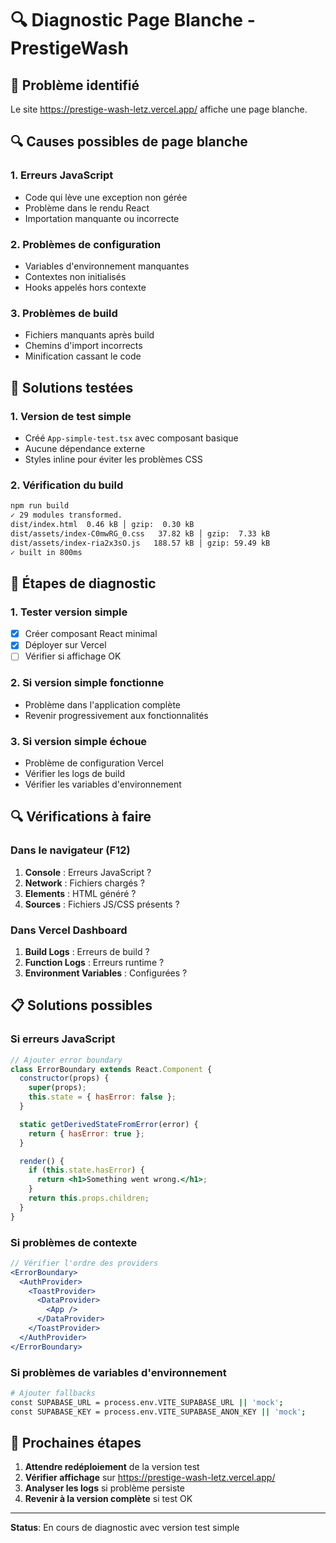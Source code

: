# 🔍 Diagnostic Page Blanche - PrestigeWash

## 🚨 Problème identifié
Le site https://prestige-wash-letz.vercel.app/ affiche une page blanche.

## 🔍 Causes possibles de page blanche

### 1. Erreurs JavaScript
- Code qui lève une exception non gérée
- Problème dans le rendu React
- Importation manquante ou incorrecte

### 2. Problèmes de configuration
- Variables d'environnement manquantes
- Contextes non initialisés
- Hooks appelés hors contexte

### 3. Problèmes de build
- Fichiers manquants après build
- Chemins d'import incorrects
- Minification cassant le code

## 🔧 Solutions testées

### 1. Version de test simple
- Créé `App-simple-test.tsx` avec composant basique
- Aucune dépendance externe
- Styles inline pour éviter les problèmes CSS

### 2. Vérification du build
```bash
npm run build
✓ 29 modules transformed.
dist/index.html  0.46 kB │ gzip:  0.30 kB
dist/assets/index-C0mwRG_0.css   37.82 kB │ gzip:  7.33 kB
dist/assets/index-ria2x3sO.js   188.57 kB │ gzip: 59.49 kB
✓ built in 800ms
```

## 🎯 Étapes de diagnostic

### 1. Tester version simple
- [x] Créer composant React minimal
- [x] Déployer sur Vercel
- [ ] Vérifier si affichage OK

### 2. Si version simple fonctionne
- Problème dans l'application complète
- Revenir progressivement aux fonctionnalités

### 3. Si version simple échoue
- Problème de configuration Vercel
- Vérifier les logs de build
- Vérifier les variables d'environnement

## 🔍 Vérifications à faire

### Dans le navigateur (F12)
1. **Console** : Erreurs JavaScript ?
2. **Network** : Fichiers chargés ?
3. **Elements** : HTML généré ?
4. **Sources** : Fichiers JS/CSS présents ?

### Dans Vercel Dashboard
1. **Build Logs** : Erreurs de build ?
2. **Function Logs** : Erreurs runtime ?
3. **Environment Variables** : Configurées ?

## 📋 Solutions possibles

### Si erreurs JavaScript
```jsx
// Ajouter error boundary
class ErrorBoundary extends React.Component {
  constructor(props) {
    super(props);
    this.state = { hasError: false };
  }

  static getDerivedStateFromError(error) {
    return { hasError: true };
  }

  render() {
    if (this.state.hasError) {
      return <h1>Something went wrong.</h1>;
    }
    return this.props.children;
  }
}
```

### Si problèmes de contexte
```jsx
// Vérifier l'ordre des providers
<ErrorBoundary>
  <AuthProvider>
    <ToastProvider>
      <DataProvider>
        <App />
      </DataProvider>
    </ToastProvider>
  </AuthProvider>
</ErrorBoundary>
```

### Si problèmes de variables d'environnement
```bash
# Ajouter fallbacks
const SUPABASE_URL = process.env.VITE_SUPABASE_URL || 'mock';
const SUPABASE_KEY = process.env.VITE_SUPABASE_ANON_KEY || 'mock';
```

## 🚀 Prochaines étapes

1. **Attendre redéploiement** de la version test
2. **Vérifier affichage** sur https://prestige-wash-letz.vercel.app/
3. **Analyser les logs** si problème persiste
4. **Revenir à la version complète** si test OK

---

**Status**: En cours de diagnostic avec version test simple
